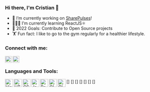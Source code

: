 ### Hi there, I'm Cristian 👋


- 🔭 I’m currently working on [SharePulses][website]!
- 🧑🏽‍💻 I’m currently learning ReactJS⚛️ 
- 🥅 2022 Goals: Contribute to Open Source projects
- 🏋️ Fun fact: I like to go to the gym regularly for a healthier lifestyle.

### Connect with me:

[<img align="left" alt="SharePulses.com" width="22px" src="https://cdn-icons-png.flaticon.com/128/3178/3178285.png">][website]
[<img align="left" alt="LinkedIn" width="22px" src="https://www.flaticon.com/free-icons/linkedin">][linkedin]

<br />

### Languages and Tools:

[<img align="left" alt="VisualStudio" width="26px" src="https://www.flaticon.com/free-icons/microsoft">]
[<img align="left" alt="HTML5" width="26px" src="https://www.flaticon.com/free-icons/html-5">]
[<img align="left" alt="CSS3" width="26px" src="https://www.flaticon.com/free-icons/css">]
[<img align="left" alt="JavaScript" width="26px" src="https://raw.githubusercontent.com/jmnote/z-icons/master/svg/javascript.svg">]
[<img align="left" alt="ReactJS" width="26px" src="https://www.flaticon.com/free-icons/react">]
[<img align="left" alt="GIT" width="26px" src="https://raw.githubusercontent.com/jmnote/z-icons/master/svg/git.svg">]
[<img align="left" alt="GIThub" width="26px" src="https://raw.githubusercontent.com/jmnote/z-icons/master/svg/github.svg">]


<br />
<br />

[website]: https://sharepulses.com/
[linkedin]: https://www.linkedin.com/in/cristian-dicu-56a8741a5/
